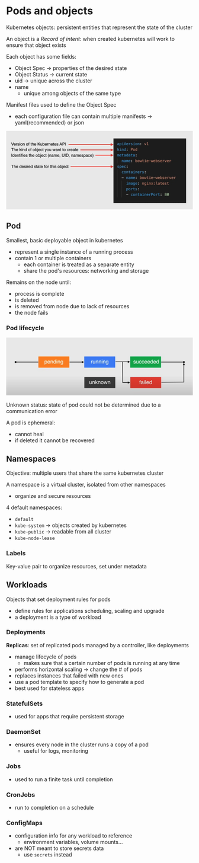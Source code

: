 # Pods and objects

Kubernetes objects: persistent entities that represent the state of the cluster

An object is a *Record of intent*: when created kubernetes will work to ensure that object exists

Each object has some fields:

- Object Spec -> properties of the desired state
- Object Status -> current state
- uid -> unique across the cluster
- name
  - unique among objects of the same type

Manifest files used to define the Object Spec

- each configuration file can contain multiple manifests -> yaml(recommended) or json

![Pod manifest example](ch8.4-pods-and-objects.pod-manifest-example.png)

## Pod

Smallest, basic deployable object in kubernetes

- represent a single instance of a running process
- contain 1 or multiple containers
  - each container is treated as a separate entity
  - share the pod's resources: networking and storage

Remains on the node until:

- process is complete
- is deleted
- is removed from node due to lack of resources
- the node fails

### Pod lifecycle

![Pod lifecycle](ch8.4-pods-and-objects.pod-lifecycle.png)

Unknown status: state of pod could not be determined due to a communication error

A pod is ephemeral:

- cannot heal
- if deleted it cannot be recovered



## Namespaces

Objective: multiple users that share the same kubernetes cluster

A namespace is a virtual cluster, isolated from other namespaces

- organize and secure resources

4 default namespaces:

- `default`
- `kube-system` -> objects created by kubernetes
- `kube-public` -> readable from all cluster
- `kube-node-lease`

### Labels

Key-value pair to organize resources, set under metadata

## Workloads

Objects that set deployment rules for pods

- define rules for applications scheduling, scaling and upgrade
- a deployment is a type of workload

### Deployments

**Replicas**: set of replicated pods managed by a controller, like deployments

- manage lifecycle of pods
  - makes sure that a certain number of pods is running at any time
- performs horizontal scaling -> change the # of pods
- replaces instances that failed with new ones
- use a pod template to specify how to generate a pod
- best used for stateless apps

### StatefulSets

- used for apps that require persistent storage

### DaemonSet

- ensures every node in the cluster runs a copy of a pod
  - useful for logs, monitoring

### Jobs

- used to run a finite task until completion

### CronJobs

- run to completion on a schedule

### ConfigMaps

- configuration info for any workload to reference
  - environment variables, volume mounts...
- are NOT meant to store secrets data
  - use `secrets` instead
